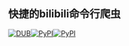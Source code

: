 ## 快捷的bilibili命令行爬虫

[![DUB](https://img.shields.io/dub/l/vibe-d.svg)]()[![PyPI](https://img.shields.io/pypi/pyversions/Django.svg)]()[![PyPI](https://img.shields.io/pypi/v/nine.svg)]()